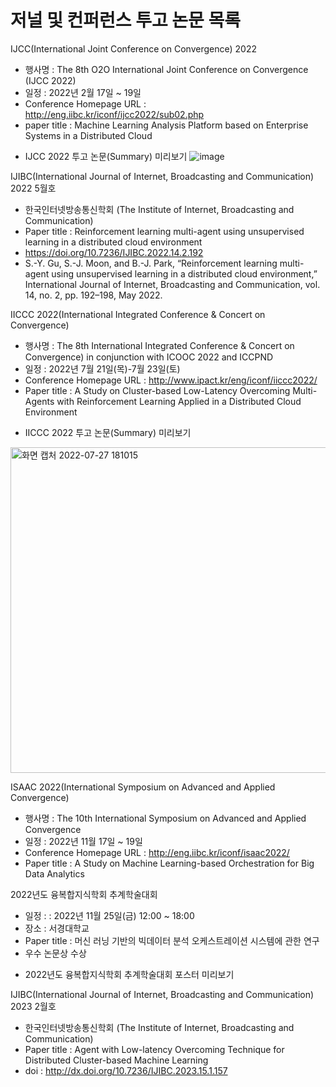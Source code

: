 # 저널 및 컨퍼런스 투고 논문 목록

IJCC(International Joint Conference on Convergence) 2022 
- 행사명 : The 8th O2O International Joint Conference on Convergence (IJCC 2022)
- 일정 : 2022년 2월 17일 ~ 19일
- Conference Homepage URL :  http://eng.iibc.kr/iconf/ijcc2022/sub02.php 
- paper title : Machine Learning Analysis Platform based on Enterprise Systems in a Distributed Cloud

* IJCC 2022 투고 논문(Summary) 미리보기
![image](https://user-images.githubusercontent.com/91322621/177979830-6533cc6a-d7db-4666-81f4-05c3137f8b3c.png)

IJIBC(International Journal of Internet, Broadcasting and Communication) 2022 5월호
 - 한국인터넷방송통신학회 (The Institute of Internet, Broadcasting and Communication)
 - Paper title : Reinforcement learning multi-agent using unsupervised learning in a distributed cloud environment
 - https://doi.org/10.7236/IJIBC.2022.14.2.192
 - S.-Y. Gu, S.-J. Moon, and B.-J. Park, “Reinforcement learning multi-agent using unsupervised learning in a distributed cloud environment,” International Journal of      Internet, Broadcasting and Communication, vol. 14, no. 2, pp. 192–198, May 2022.
 
IICCC 2022(International Integrated Conference & Concert on Convergence) 
 - 행사명 : The 8th International Integrated Conference & Concert on Convergence) in conjunction with ICOOC 2022 and ICCPND
 - 일정 : 2022년 7월 21일(목)-7월 23일(토)
 - Conference Homepage URL : http://www.ipact.kr/eng/iconf/iiccc2022/
 - Paper title : A Study on Cluster-based Low-Latency Overcoming Multi-Agents with Reinforcement Learning Applied in a Distributed Cloud Environment

* IICCC 2022 투고 논문(Summary) 미리보기
<img width="521" alt="화면 캡처 2022-07-27 181015" src="https://user-images.githubusercontent.com/91322621/181209715-2ac4b52d-9a0a-430b-b44a-9576231516be.png">

ISAAC 2022(International Symposium on Advanced and Applied Convergence) 
- 행사명 : The 10th International Symposium on Advanced and Applied Convergence
- 일정 : 2022년 11월 17일 ~ 19일
- Conference Homepage URL : http://eng.iibc.kr/iconf/isaac2022/
- Paper title : A Study on Machine Learning-based Orchestration for Big Data Analytics

2022년도 융복합지식학회 추계학술대회 
- 일정 : : 2022년 11월 25일(금) 12:00 ~ 18:00
- 장소 : 서경대학교 
- Paper title : 머신 러닝 기반의 빅데이터 분석 오케스트레이션 시스템에 관한 연구
- 우수 논문상 수상

* 2022년도 융복합지식학회 추계학술대회 포스터 미리보기

IJIBC(International Journal of Internet, Broadcasting and Communication) 2023 2월호
 - 한국인터넷방송통신학회 (The Institute of Internet, Broadcasting and Communication)
 - Paper title : Agent with Low-latency Overcoming Technique for Distributed Cluster-based Machine Learning
 - doi : http://dx.doi.org/10.7236/IJIBC.2023.15.1.157



